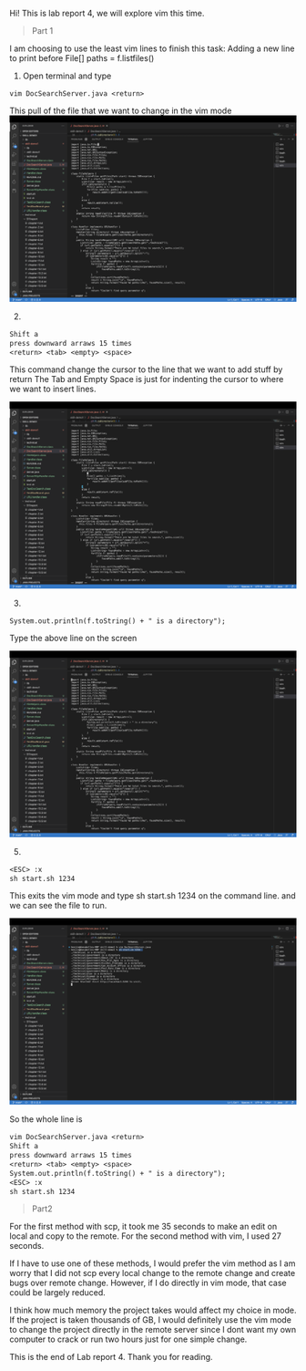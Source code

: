 Hi! This is lab report 4, we will explore vim this time.
>Part 1

I am choosing to use the least vim lines to finish this task: Adding a new line to print before File[] paths = f.listfiles()

1) Open terminal and type 
```
vim DocSearchServer.java <return>
```
This pull of the file that we want to change in the vim mode
![Image](image42.jpg)

2) 	
```
Shift a
press downward arraws 15 times 
<return> <tab> <empty> <space>
```

	
This command change the cursor to the line that we want to add stuff by return
The Tab and Empty Space is just for indenting the cursor to where we want to insert lines.
	
![Image](image43.jpg)
	
3) 
```
System.out.println(f.toString() + " is a directory");
```
	
Type the above line on the screen
	
![Image](image44.jpg)
	
5) 
```
<ESC> :x 
sh start.sh 1234
```
This exits the vim mode and type sh start.sh 1234 on the command line. and we can see the file to run.
	
![Image](image45.jpg)

So the whole line is
```
vim DocSearchServer.java <return>
Shift a
press downward arraws 15 times 
<return> <tab> <empty> <space>
System.out.println(f.toString() + " is a directory");
<ESC> :x 
sh start.sh 1234
```

>Part2

For the first method with scp, it took me 35 seconds to make an edit on local and copy to the remote.
For the second method with vim, I used 27 seconds.

If I have to use one of these methods, I would prefer the vim method as I am worry that I did not scp every local change to the remote change and create bugs over remote change. However, if I do directly in vim mode, that case could be largely reduced.

I think how much memory the project takes would affect my choice in mode. If the project is taken thousands of GB, I would definitely use the vim mode to change the project directly in the remote server since I dont want my own computer to crack or run two hours just for one simple change.

This is the end of Lab report 4. Thank you for reading.
